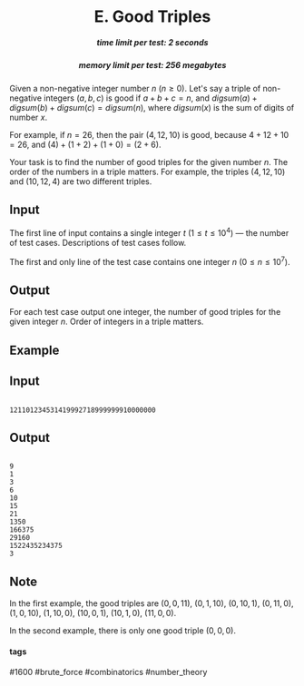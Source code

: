 <h1 style='text-align: center;'> E. Good Triples</h1>

<h5 style='text-align: center;'>time limit per test: 2 seconds</h5>
<h5 style='text-align: center;'>memory limit per test: 256 megabytes</h5>

Given a non-negative integer number $n$ ($n \ge 0$). Let's say a triple of non-negative integers $(a, b, c)$ is good if $a + b + c = n$, and $digsum(a) + digsum(b) + digsum(c) = digsum(n)$, where $digsum(x)$ is the sum of digits of number $x$.

For example, if $n = 26$, then the pair $(4, 12, 10)$ is good, because $4 + 12 + 10 = 26$, and $(4) + (1 + 2) + (1 + 0) = (2 + 6)$.

Your task is to find the number of good triples for the given number $n$. The order of the numbers in a triple matters. For example, the triples $(4, 12, 10)$ and $(10, 12, 4)$ are two different triples.

## Input

The first line of input contains a single integer $t$ ($1 \le t \le 10^4$) — the number of test cases. Descriptions of test cases follow.

The first and only line of the test case contains one integer $n$ ($0 \le n \le 10^7$).

## Output

For each test case output one integer, the number of good triples for the given integer $n$. Order of integers in a triple matters.

## Example

## Input


```

121101234531419992718999999910000000
```
## Output


```

9
1
3
6
10
15
21
1350
166375
29160
1522435234375
3

```
## Note

In the first example, the good triples are $(0, 0, 11)$, $(0, 1, 10)$, $(0, 10, 1)$, $(0, 11, 0)$, $(1, 0, 10)$, $(1, 10, 0)$, $(10, 0, 1)$, $(10, 1, 0)$, $(11, 0, 0)$.

In the second example, there is only one good triple $(0, 0, 0)$.



#### tags 

#1600 #brute_force #combinatorics #number_theory 